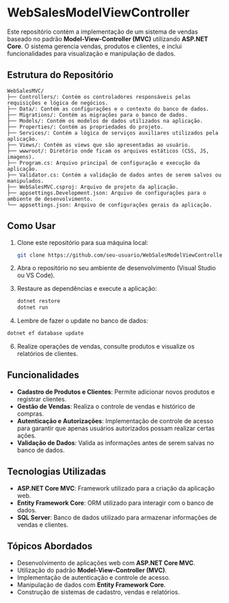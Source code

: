 # WebSalesModelViewController

Este repositório contém a implementação de um sistema de vendas baseado no padrão **Model-View-Controller (MVC)** utilizando **ASP.NET Core**. O sistema gerencia vendas, produtos e clientes, e inclui funcionalidades para visualização e manipulação de dados.

## Estrutura do Repositório

```
WebSalesMVC/
├── Controllers/: Contém os controladores responsáveis pelas requisições e lógica de negócios.
├── Data/: Contém as configurações e o contexto do banco de dados.
├── Migrations/: Contém as migrações para o banco de dados.
├── Models/: Contém os modelos de dados utilizados na aplicação.
├── Properties/: Contém as propriedades do projeto.
├── Services/: Contém a lógica de serviços auxiliares utilizados pela aplicação.
├── Views/: Contém as views que são apresentadas ao usuário.
├── wwwroot/: Diretório onde ficam os arquivos estáticos (CSS, JS, imagens).
├── Program.cs: Arquivo principal de configuração e execução da aplicação.
├── Validator.cs: Contém a validação de dados antes de serem salvos ou manipulados.
├── WebSalesMVC.csproj: Arquivo de projeto da aplicação.
├── appsettings.Development.json: Arquivo de configurações para o ambiente de desenvolvimento.
└── appsettings.json: Arquivo de configurações gerais da aplicação.
```

## Como Usar

1. Clone este repositório para sua máquina local:
   ```bash
   git clone https://github.com/seu-usuario/WebSalesModelViewController.git
   ```

2. Abra o repositório no seu ambiente de desenvolvimento (Visual Studio ou VS Code).

3. Restaure as dependências e execute a aplicação:
   ```bash
   dotnet restore
   dotnet run
   ```

4. Lembre de fazer o update no banco de dados:
  ```bash
  dotnet ef database update
```

6. Realize operações de vendas, consulte produtos e visualize os relatórios de clientes.

## Funcionalidades

- **Cadastro de Produtos e Clientes**: Permite adicionar novos produtos e registrar clientes.
- **Gestão de Vendas**: Realiza o controle de vendas e histórico de compras.
- **Autenticação e Autorizações**: Implementação de controle de acesso para garantir que apenas usuários autorizados possam realizar certas ações.
- **Validação de Dados**: Valida as informações antes de serem salvas no banco de dados.

## Tecnologias Utilizadas

- **ASP.NET Core MVC**: Framework utilizado para a criação da aplicação web.
- **Entity Framework Core**: ORM utilizado para interagir com o banco de dados.
- **SQL Server**: Banco de dados utilizado para armazenar informações de vendas e clientes.

## Tópicos Abordados

- Desenvolvimento de aplicações web com **ASP.NET Core MVC**.
- Utilização do padrão **Model-View-Controller (MVC)**.
- Implementação de autenticação e controle de acesso.
- Manipulação de dados com **Entity Framework Core**.
- Construção de sistemas de cadastro, vendas e relatórios.
